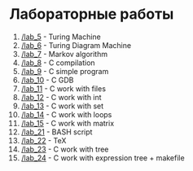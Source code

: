 # Лабораторные работы

1. [/lab_5](https://github.com/ArtDu/mai_study_first_course/tree/master/labs/lab_5) - Turing Machine
2. [/lab_6](https://github.com/ArtDu/mai_study_first_course/tree/master/labs/lab_6) - Turing Diagram Machine
3. [/lab_7](https://github.com/ArtDu/mai_study_first_course/tree/master/labs/lab_7) - Markov algorithm
4. [/lab_8](https://github.com/ArtDu/mai_study_first_course/tree/master/labs/lab_8) - C compilation
5. [/lab_9](https://github.com/ArtDu/mai_study_first_course/tree/master/labs/lab_9) - C simple program
6. [/lab_10](https://github.com/ArtDu/mai_study_first_course/tree/master/labs/lab_10) - C GDB
7. [/lab_11](https://github.com/ArtDu/mai_study_first_course/tree/master/labs/lab_11) - C work with files
8. [/lab_12](https://github.com/ArtDu/mai_study_first_course/tree/master/labs/lab_12) - C work with int
9. [/lab_13](https://github.com/ArtDu/mai_study_first_course/tree/master/labs/lab_13) - C work with set
10. [/lab_14](https://github.com/ArtDu/mai_study_first_course/tree/master/labs/lab_14) - C work with loops
11. [/lab_15](https://github.com/ArtDu/mai_study_first_course/tree/master/labs/lab_15) - C work with matrix
12. [/lab_21](https://github.com/ArtDu/mai_study_first_course/tree/master/labs/lab_21) - BASH script
13. [/lab_22](https://github.com/ArtDu/mai_study_first_course/tree/master/labs/lab_22) - TeX
14. [/lab_23](https://github.com/ArtDu/mai_study_first_course/tree/master/labs/lab_23) - C work with tree
14. [/lab_24](https://github.com/ArtDu/mai_study_first_course/tree/master/labs/lab_24) - C work with expression tree + makefile